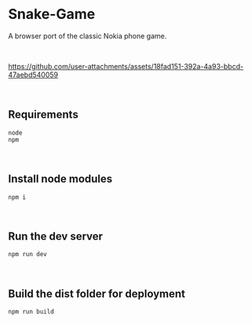 <br>

# Snake-Game

A browser port of the classic Nokia phone game.

<br>

https://github.com/user-attachments/assets/18fad151-392a-4a93-bbcd-47aebd540059

<br>

## Requirements

```
node
npm
```

<br>

## Install node modules

```
npm i
```

<br>

## Run the dev server

```
npm run dev
```

<br>

## Build the dist folder for deployment

```
npm run build
```

<br>
